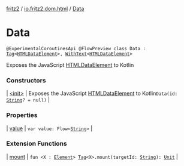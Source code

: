 [fritz2](../../index.md) / [io.fritz2.dom.html](../index.md) / [Data](./index.md)

# Data

`@ExperimentalCoroutinesApi @FlowPreview class Data : `[`Tag`](../../io.fritz2.dom/-tag/index.md)`<`[`HTMLDataElement`](https://kotlinlang.org/api/latest/jvm/stdlib/org.w3c.dom/-h-t-m-l-data-element/index.html)`>, `[`WithText`](../../io.fritz2.dom/-with-text/index.md)`<`[`HTMLDataElement`](https://kotlinlang.org/api/latest/jvm/stdlib/org.w3c.dom/-h-t-m-l-data-element/index.html)`>`

Exposes the JavaScript [HTMLDataElement](https://developer.mozilla.org/en/docs/Web/API/HTMLDataElement) to Kotlin

### Constructors

| [&lt;init&gt;](-init-.md) | Exposes the JavaScript [HTMLDataElement](https://developer.mozilla.org/en/docs/Web/API/HTMLDataElement) to Kotlin`Data(id: `[`String`](https://kotlinlang.org/api/latest/jvm/stdlib/kotlin/-string/index.html)`? = null)` |

### Properties

| [value](value.md) | `var value: Flow<`[`String`](https://kotlinlang.org/api/latest/jvm/stdlib/kotlin/-string/index.html)`>` |

### Extension Functions

| [mount](../../io.fritz2.dom/mount.md) | `fun <X : `[`Element`](https://kotlinlang.org/api/latest/jvm/stdlib/org.w3c.dom/-element/index.html)`> `[`Tag`](../../io.fritz2.dom/-tag/index.md)`<X>.mount(targetId: `[`String`](https://kotlinlang.org/api/latest/jvm/stdlib/kotlin/-string/index.html)`): `[`Unit`](https://kotlinlang.org/api/latest/jvm/stdlib/kotlin/-unit/index.html) |

